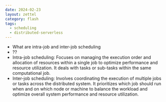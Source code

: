 ```yaml
---
date: 2024-02-23
layout: zettel
category: flash
tags:
  - scheduling
  - distributed-serverless
---
```

- What are intra-job and inter-job scheduling 
- ??
- Intra-job scheduling: Focuses on managing the execution order and allocation of resources within a single job to optimize performance and resource utilization. It deals with tasks or sub-tasks within the same computational job.
- Inter-job scheduling: Involves coordinating the execution of multiple jobs or tasks across the distributed system. It prioritizes which job should run when and on which node or machine to balance the workload and optimize overall system performance and resource utilization.